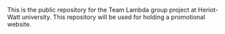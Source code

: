 This is the public repository for the Team Lambda group project at Heriot-Watt university.
This repository will be used for holding a promotional website.
